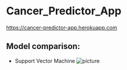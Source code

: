 # Cancer_Predictor_App
https://cancer-predictor-app.herokuapp.com

## Model comparison:

* Support Vector Machine
![picture](file:///Users/jadele/Desktop/SVM.png)
